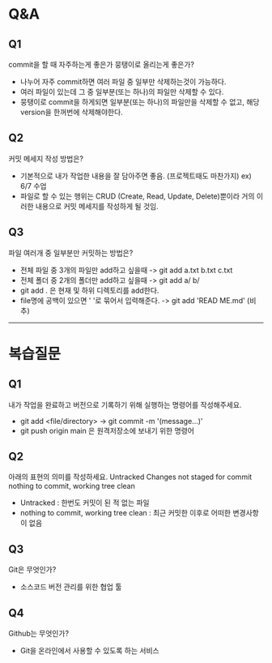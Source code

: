 # Q&A

## Q1

commit을 할 때 자주하는게 좋은가 뭉탱이로 올리는게 좋은가?
- 나누어 자주 commit하면 여러 파일 중 일부만 삭제하는것이 가능하다.
- 여러 파일이 있는데 그 중 일부분(또는 하나)의 파일만 삭제할 수 있다.
- 뭉탱이로 commit을 하게되면 일부분(또는 하나)의 파일만을 삭제할 수 없고, 해당 version을 한꺼번에 삭제해야한다.

## Q2

커밋 메세지 작성 방법은?
- 기본적으로 내가 작업한 내용을 잘 담아주면 좋음. (프로젝트때도 마찬가지) ex) 6/7 수업 
- 파일로 할 수 있는 행위는 CRUD (Create, Read, Update, Delete)뿐이라 거의 이러한 내용으로 커밋 메세지를 작성하게 될 것임.

## Q3
파일 여러개 중 일부분만 커밋하는 방법은?
- 전체 파일 중 3개의 파일만 add하고 싶을때 -> git add a.txt b.txt c.txt
- 전체 폴더 중 2개의 폴더만 add하고 싶을때 -> git add a/ b/
- git add . 은 현재 및 하위 디렉토리를 add한다.
- file명에 공백이 있으면 ' '로 묶어서 입력해준다. -> git add 'READ ME.md' (비추)
---

# 복습질문

## Q1

내가 작업을 완료하고 버전으로 기록하기 위해 실행하는 명령어를 작성해주세요.
- git add <file/directory> -> git commit -m '(message...)'
- git push origin main 은 원격저장소에 보내기 위한 명령어


## Q2

아래의 표현의 의미를 작성하세요.
Untracked
Changes not staged for commit
nothing to commit, working tree clean
- Untracked : 한번도 커밋이 된 적 없는 파일
- nothing to commit, working tree clean : 최근 커밋한 이후로 어떠한 변경사항이 없음

## Q3

Git은 무엇인가?
- 소스코드 버전 관리를 위한 협업 툴

## Q4

Github는 무엇인가?
- Git을 온라인에서 사용할 수 있도록 하는 서비스